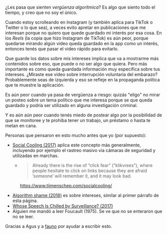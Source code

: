 ¿Les pasa que sienten _vergüenza algorítmica_? Es algo que siento todo el tiempo, y creo que no soy el único.

Cuando estoy scrolleando en Instagram (y también aplica para TikTok o Twitter o lo que sea), a veces evito apretar en publicaciones que me interesan porque no quiero que quede guardado mi interés por esa cosa. En los _Reels_ (la copia que hizo Instagram de TikTok) es aún peor, porque quedarse mirando algún video queda guardado en la app como un interés, entonces tenés que pasar el video rápido para evitarlo.

Que guarde los datos sobre mis intereses implica que va a mostrarme más contenidos sobre eso, que puede o no ser algo que quiera. Pero más importante es como queda guardada información muy especifica sobre tus intereses. ¿Miraste ese video sobre interrupción voluntaria del embarazo? Probablemente seas de izquierda y eso se refleje en la propaganda política que te muestre la aplicación.

Es aún peor cuando ya pasa de vergüenza a riesgo: quizás "eligo" no mirar un posteo sobre un tema político que me interesa porque se que queda guardado y podría ser utilizado en alguna investigación criminal.

Y es aún aún peor cuando tenés miedo de postear algo por la posibilidad de que se monitoree y te prohiba tener un trabajo, un préstamo o hasta te metan en cana.

Personas que pensaron en esto mucho antes que yo (por supuesto):

- [Social Cooling (2017)](https://www.socialcooling.com/) aplica este concepto más generalmente, incluyendo por ejemplo el rastreo masivo via cámaras de seguridad y utilizadas en marchas.
  - > Already there is the rise of “click fear” (“klikvrees”), where people hesitate to click on links because they are afraid ‘someone’ will remember it, and it may look bad.

    <https://www.tijmenschep.com/socialcooling/>
- [Algorithm shame (2018)](https://nymag.com/intelligencer/2018/10/algorithm-shame-the-feeling-of-being-seen-by-the-algorithm.html) es sobre intereses, similar al primer párrafo de esta página.
- [Whose Speech Is Chilled by Surveillance? (2017)](https://slate.com/technology/2017/07/women-young-people-experience-the-chilling-effects-of-surveillance-at-higher-rates.html)
- Alguien me mandó a leer Foucault (1975). Se ve que no se enteraron que no se leer.

Gracias a Agus y a [fauno](https://fauno.endefensadelsl.org/) por ayudar a escribir esto.

